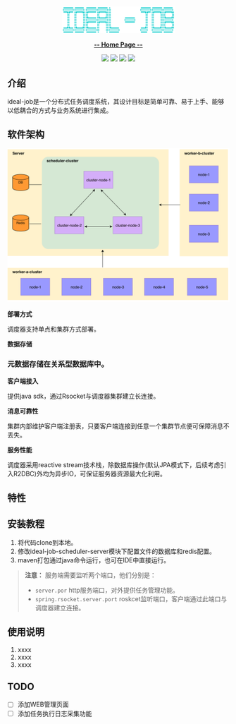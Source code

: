 <p align="center"><img src="assets/image-logo.png" alt="logo" style="zoom:25%;" /></p>

<p align="center"><a href="https://github.com/Songzhizong/ideal-job/"><strong>-- Home Page --</strong></a></p>

<p align="center">
    <img src="https://img.shields.io/badge/License-GPL%203.0-blue.svg?longCache=true&style=flat-square">
    <img src="https://img.shields.io/badge/Spring%20Boot-2.3.3-yellow.svg?style=flat-square">
    <img
        src="https://img.shields.io/badge/Project%20Reactor-Dysprosium%20SR11-orange.svg?longCache=true&style=flat-square">
    <img src="https://img.shields.io/badge/RSocket-1.0.2-brightgreen.svg?longCache=true&style=flat-square">
</p>

## 介绍

ideal-job是一个分布式任务调度系统，其设计目标是简单可靠、易于上手、能够以低耦合的方式与业务系统进行集成。

## 软件架构

![architecture-diagram](assets/image-architecture-diagram.png)

**部署方式**

调度器支持单点和集群方式部署。

**数据存储**

### 元数据存储在关系型数据库中。

**客户端接入**

提供java sdk，通过Rsocket与调度器集群建立长连接。

**消息可靠性**

集群内部维护客户端注册表，只要客户端连接到任意一个集群节点便可保障消息不丢失。

**服务性能**

调度器采用reactive stream技术栈，除数据库操作(默认JPA模式下，后续考虑引入R2DBC)外均为异步IO，可保证服务器资源最大化利用。

## 特性



## 安装教程

1.  将代码clone到本地。
2.  修改ideal-job-scheduler-server模块下配置文件的数据库和redis配置。
3.  maven打包通过java命令运行，也可在IDE中直接运行。

> **注意：** 服务端需要监听两个端口，他们分别是：
>
> - `server.por`  http服务端口，对外提供任务管理功能。
> - `spring.rsocket.server.port`  roskcet监听端口，客户端通过此端口与调度器建立连接。

## 使用说明

1.  xxxx
2.  xxxx
3.  xxxx

## TODO

- [ ] 添加WEB管理页面
- [ ] 添加任务执行日志采集功能